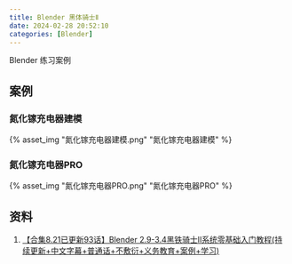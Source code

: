 ```yaml
---
title: Blender 黑体骑士Ⅱ
date: 2024-02-28 20:52:10
categories: [Blender]
---
```


Blender 练习案例



<!--more-->

## 案例
### 氮化镓充电器建模
{% asset_img "氮化镓充电器建模.png" "氮化镓充电器建模" %}

### 氮化镓充电器PRO
{% asset_img "氮化镓充电器PRO.png" "氮化镓充电器PRO" %}

## 资料
1. [【合集8.21已更新93话】Blender 2.9-3.4黑铁骑士Ⅱ系统零基础入门教程(持续更新+中文字幕+普通话+不敷衍+义务教育+案例+学习)](https://www.bilibili.com/video/BV1zh411Y7LX?p=29&spm_id_from=pageDriver&vd_source=1e15750346a6b797fe55bee7e478af4c)